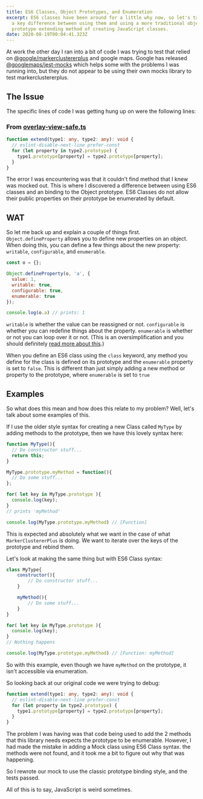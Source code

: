 ```yaml
---
title: ES6 Classes, Object Prototypes, and Enumeration
excerpt: ES6 classes have been around for a little why now, so let's talk about
  a key difference between using them and using a more traditional object
  prototype extending method of creating JavaScript classes.
date: 2020-08-19T00:04:41.323Z
---
```

At work the other day I ran into a bit of code I was trying to test that relied on [@google/markerclustererplus](https://github.com/googlemaps/v3-utility-library/tree/master/packages/markerclustererplus) and google maps. Google has released [@googlemaps/jest-mocks](https://github.com/googlemaps/v3-utility-library/tree/master/packages/jest-mocks) which helps some with the problems I was running into, but they do not appear to be using their own mocks library to test markerclustererplus.

## The Issue

The specific lines of code I was getting hung up on were the following lines:

### From [overlay-view-safe.ts](https://github.com/googlemaps/v3-utility-library/blob/c6b74da7eb6748b404c0174e35d217d973560b09/packages/markerclustererplus/src/overlay-view-safe.ts#L28-L33)

```typescript
function extend(type1: any, type2: any): void {
  // eslint-disable-next-line prefer-const
  for (let property in type2.prototype) {
    type1.prototype[property] = type2.prototype[property];
  }
}
```

The error I was encountering was that it couldn't find method that I knew was mocked out. This is where I discovered a difference between using ES6 classes and an binding to the Object prototype. ES6 Classes do not allow their public properties on their prototype be enumerated by default.

## WAT

So let me back up and explain a couple of things first. `Object.defineProperty` allows you to define new properties on an object. When doing this, you can define a few things about the new property: `writable`, `configurable`, and `enumerable`.

```js
const o = {};

Object.defineProperty(o, 'a', {
  value: 1,
  writable: true,
  configurable: true,
  enumerable: true
});

console.log(o.a) // prints: 1
```

`writable` is whether the value can be reassigned or not. `configurable` is whether you can redefine things about the property. `enumerable` is whether or not you can loop over it or not. (This is an oversimplification and you should definitely [read more about this](https://developer.mozilla.org/en-US/docs/Web/JavaScript/Reference/Global_Objects/Object/defineProperty).)

When you define an ES6 class using the `class` keyword, any method you define for the class is defined on its prototype and the `enumerable` property is set to `false`. This is different than just simply adding a new method or property to the prototype, where `enumerable` is set to `true`

## Examples

So what does this mean and how does this relate to my problem? Well, let's talk about some examples of this. 

If I use the older style syntax for creating a new Class called `MyType` by adding methods to the prototype, then we have this lovely syntax here:

```javascript
function MyType(){
  // Do constructor stuff...
  return this;
}

MyType.prototype.myMethod = function(){
  // Do some stuff...
};

for( let key in MyType.prototype ){
  console.log(key);
}
// prints 'myMethod'

console.log(MyType.prototype.myMethod) // [Function]

```
This is expected and absolutely what we want in the case of what `MarkerClustererPlus` is doing. We want to iterate over the keys of the prototype and rebind them.

Let's look at making the same thing but with ES6 Class syntax:

```javascript
class MyType{
    constructor(){
        // Do constructor stuff...
    }

    myMethod(){
        // Do some stuff...
    }
}

for( let key in MyType.prototype ){
  console.log(key);
}
// Nothing happens

console.log(MyType.prototype.myMethod) // [Function: myMethod]
```
So with this example, even though we have `myMethod` on the prototype, it isn't accessible via enumeration.

So looking back at our original code we were trying to debug:

```typescript
function extend(type1: any, type2: any): void {
  // eslint-disable-next-line prefer-const
  for (let property in type2.prototype) {
    type1.prototype[property] = type2.prototype[property];
  }
}
```


The problem I was having was that code being used to add the 2 methods that this library needs expects the prototype to be enumerable. However, I had made the mistake in adding a Mock class using ES6 Class syntax. the methods were not found, and it took me a bit to figure out why that was happening.

So I rewrote our mock to use the classic prototype binding style, and the tests passed.

All of this is to say, JavaScript is weird sometimes.
